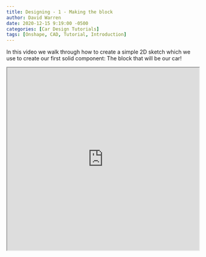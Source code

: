 ```yaml
---
title: Designing - 1 - Making the block
author: David Warren
date: 2020-12-15 9:19:00 -0500
categories: [Car Design Tutorials]
tags: [Onshape, CAD, Tutorial, Introduction]
---
```


In this video we walk through how to create a simple 2D sketch which we use to create our first solid component: The block that will be our car!

<iframe src="https://drive.google.com/file/d/1TKus8Oiie8WPLInIjg78myK8DCpsrui6/preview" width="100%" height="480"></iframe>